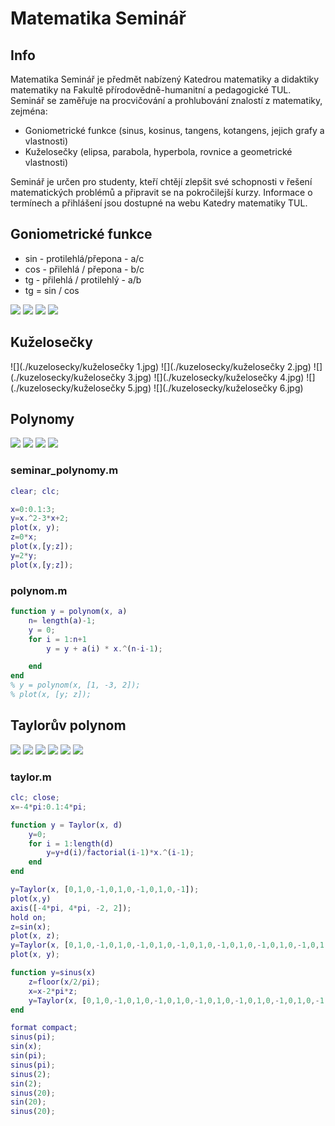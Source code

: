 # Matematika Seminář

## Info

Matematika Seminář je předmět nabízený Katedrou matematiky a didaktiky matematiky na Fakultě přírodovědně-humanitní a pedagogické TUL. Seminář se zaměřuje na procvičování a prohlubování znalostí z matematiky, zejména:

- Goniometrické funkce (sinus, kosinus, tangens, kotangens, jejich grafy a vlastnosti)
- Kuželosečky (elipsa, parabola, hyperbola, rovnice a geometrické vlastnosti)

Seminář je určen pro studenty, kteří chtějí zlepšit své schopnosti v řešení matematických problémů a připravit se na pokročilejší kurzy. Informace o termínech a přihlášení jsou dostupné na webu Katedry matematiky TUL.

## Goniometrické funkce

- sin - protilehlá/přepona - a/c
- cos - přilehlá / přepona - b/c
- tg - přilehlá / protilehlý - a/b
- tg = sin / cos

![](./goniometricke_funkce/1.jpg)
![](./goniometricke_funkce/2.jpg)
![](./goniometricke_funkce/3.jpg)
![](./goniometricke_funkce/4.jpg)

## Kuželosečky

![](./kuzelosecky/kuželosečky 1.jpg)
![](./kuzelosecky/kuželosečky 2.jpg)
![](./kuzelosecky/kuželosečky 3.jpg)
![](./kuzelosecky/kuželosečky 4.jpg)
![](./kuzelosecky/kuželosečky 5.jpg)
![](./kuzelosecky/kuželosečky 6.jpg)

## Polynomy

![](./polynomy/1.jpg)
![](./polynomy/2.jpg)
![](./polynomy/3.jpg)
![](./polynomy/4.jpg)

### seminar_polynomy.m

```matlab
clear; clc;

x=0:0.1:3;
y=x.^2-3*x+2;
plot(x, y);
z=0*x;
plot(x,[y;z]);
y=2*y;
plot(x,[y;z]);
```

### polynom.m

```matlab
function y = polynom(x, a)
    n= length(a)-1;
    y = 0;
    for i = 1:n+1
        y = y + a(i) * x.^(n-i-1);

    end
end
% y = polynom(x, [1, -3, 2]);
% plot(x, [y; z]);
```

## Taylorův polynom

![](tayloruv_polynom/1.jpg)
![](tayloruv_polynom/2.jpg)
![](tayloruv_polynom/3.jpg)
![](tayloruv_polynom/4.jpg)
![](tayloruv_polynom/5.jpg)
![](tayloruv_polynom/6.jpg)

### taylor.m

```matlab
clc; close;
x=-4*pi:0.1:4*pi;

function y = Taylor(x, d)
    y=0;
    for i = 1:length(d)
        y=y+d(i)/factorial(i-1)*x.^(i-1);
    end
end

y=Taylor(x, [0,1,0,-1,0,1,0,-1,0,1,0,-1]);
plot(x,y)
axis([-4*pi, 4*pi, -2, 2]);
hold on;
z=sin(x);
plot(x, z);
y=Taylor(x, [0,1,0,-1,0,1,0,-1,0,1,0,-1,0,1,0,-1,0,1,0,-1,0,1,0,-1,0,1,0,-1,0,1,0,-1,0,1,0,-1]);
plot(x, y);

function y=sinus(x)
    z=floor(x/2/pi);
    x=x-2*pi*z;
    y=Taylor(x, [0,1,0,-1,0,1,0,-1,0,1,0,-1,0,1,0,-1,0,1,0,-1,0,1,0,-1,0,1,0,-1,0,1,0,-1,0,1,0,-1]);
end

format compact;
sinus(pi);
sin(x);
sin(pi);
sinus(pi);
sinus(2);
sin(2);
sinus(20);
sin(20);
sinus(20);
```
